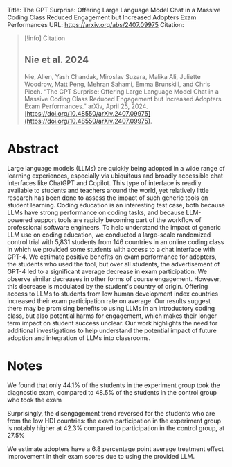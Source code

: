 Title: The GPT Surprise: Offering Large Language Model Chat in a Massive Coding Class Reduced Engagement but Increased Adopters Exam Performances
URL: https://arxiv.org/abs/2407.09975
Citation:
> [!info] Citation
> ## Nie et al. 2024
> 
> Nie, Allen, Yash Chandak, Miroslav Suzara, Malika Ali, Juliette Woodrow, Matt Peng, Mehran Sahami, Emma Brunskill, and Chris Piech. “The GPT Surprise: Offering Large Language Model Chat in a Massive Coding Class Reduced Engagement but Increased Adopters Exam Performances.” arXiv, April 25, 2024. [https://doi.org/10.48550/arXiv.2407.09975](https://doi.org/10.48550/arXiv.2407.09975).

# Abstract

Large language models (LLMs) are quickly being adopted in a wide range of learning experiences, especially via ubiquitous and broadly accessible chat interfaces like ChatGPT and Copilot. This type of interface is readily available to students and teachers around the world, yet relatively little research has been done to assess the impact of such generic tools on student learning. Coding education is an interesting test case, both because LLMs have strong performance on coding tasks, and because LLM-powered support tools are rapidly becoming part of the workflow of professional software engineers. To help understand the impact of generic LLM use on coding education, we conducted a large-scale randomized control trial with 5,831 students from 146 countries in an online coding class in which we provided some students with access to a chat interface with GPT-4. We estimate positive benefits on exam performance for adopters, the students who used the tool, but over all students, the advertisement of GPT-4 led to a significant average decrease in exam participation. We observe similar decreases in other forms of course engagement. However, this decrease is modulated by the student's country of origin. Offering access to LLMs to students from low human development index countries increased their exam participation rate on average. Our results suggest there may be promising benefits to using LLMs in an introductory coding class, but also potential harms for engagement, which makes their longer term impact on student success unclear. Our work highlights the need for additional investigations to help understand the potential impact of future adoption and integration of LLMs into classrooms.

# Notes

We found that only 44.1% of the students in the experiment group took the diagnostic exam, compared to 48.5% of the students in the control group who took the exam

Surprisingly, the disengagement trend reversed for the students who are from the low HDI countries: the exam participation in the experiment group is notably higher at 42.3% compared to participation in the control group, at 27.5%

We estimate adopters have a 6.8 percentage point average treatment effect improvement in their exam scores due to using the provided LLM.

